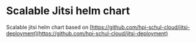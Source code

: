 # Scalable Jitsi helm chart

Scalable jitsi helm chart based on [https://github.com/hpi-schul-cloud/jitsi-deployment](https://github.com/hpi-schul-cloud/jitsi-deployment)
